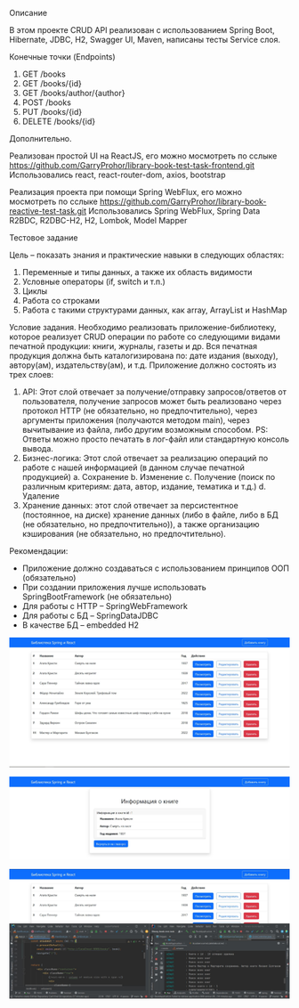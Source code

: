 Описание

В этом проекте CRUD API реализован с использованием Spring Boot, Hibernate, JDBC, H2, Swagger UI, Maven, написаны тесты Service слоя.

Конечные точки (Endpoints)
1. GET /books
2. GET /books/{id}
3. GET /books/author/{author}
4. POST /books
5. PUT /books/{id}
5. DELETE /books/{id}

Дополнительно. 

Реализован простой UI на ReactJS, его можно мосмотреть по сслыке https://github.com/GarryProhor/library-book-test-task-frontend.git
Использовались react, react-router-dom, axios, bootstrap

Реализация проекта при помощи Spring WebFlux, его можно мосмотреть по сслыке https://github.com/GarryProhor/library-book-reactive-test-task.git
Использовались Spring WebFlux, Spring Data R2BDC, R2DBC-H2, H2, Lombok, Model Mapper

Тестовое задание

Цель – показать знания и практические навыки в следующих областях:
1. Переменные и типы данных, а также их область видимости
2. Условные операторы (if, switch и т.п.)
3. Циклы
4. Работа со строками
5. Работа с такими структурами данных, как array, ArrayList и HashMap

Условие задания.
Необходимо реализовать приложение-библиотеку, которое реализует CRUD операции по работе
со следующими видами печатной продукции: книги, журналы, газеты и др.
Вся печатная продукция должна быть каталогизирована по: дате издания (выходу), автору(ам),
издательству(ам), и т.д.
Приложение должно состоять из трех слоев:
1. API: Этот слой отвечает за получение/отправку запросов/ответов от пользователя,
получение запросов может быть реализовано через протокол HTTP (не обязательно, но
предпочтительно), через аргументы приложения (получаются методом main), через
вычитывание из файла, либо другим возможным способом.
PS: Ответы можно просто печатать в лог-файл или стандартную консоль вывода.
2. Бизнес-логика: Этот слой отвечает за реализацию операций по работе с нашей
информацией (в данном случае печатной продукцией)
a. Сохранение
b. Изменение
c. Получение (поиск по различным критериям: дата, автор, издание, тематика и т.д.)
d. Удаление
3. Хранение данных: этот слой отвечает за персистентное (постоянное, на диске) хранение
данных (либо в файле, либо в БД (не обязательно, но предпочтительно)), а также
организацию кэширования (не обязательно, но предпочтительно).

Рекомендации:

 - Приложение должно создаваться с использованием принципов ООП (обязательно)
 - При создании приложения лучше использовать SpringBootFramework (не обязательно)
 - Для работы с HTTP – SpringWebFramework
 - Для работы с БД – SpringDataJDBC
 - В качестве БД – embedded H2


![](https://github.com/GarryProhor/library-book-test-task-frontend/blob/main/src/assets/2.JPG)

![](https://github.com/GarryProhor/library-book-test-task-frontend/blob/main/src/assets/3.JPG)

![](https://github.com/GarryProhor/library-book-test-task-frontend/blob/main/src/assets/1.JPG)
